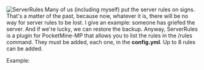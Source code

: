 ![ServerRules](http://preview.ibb.co/fnsoha/IMG_0028.png)
Many of us (including myself) put the server rules on signs. That's a matter of the past, because now, whatever it is, there will be no way for server rules to be lost. I give an example: someone has griefed the server. And if we're lucky, we can restore the backup. Anyway, ServerRules is a plugin for PocketMine-MP that allows you to list the rules in the /rules command. They must be added, each one, in the **config.yml**. Up to 8 rules can be added.

Example:
```yml
```
